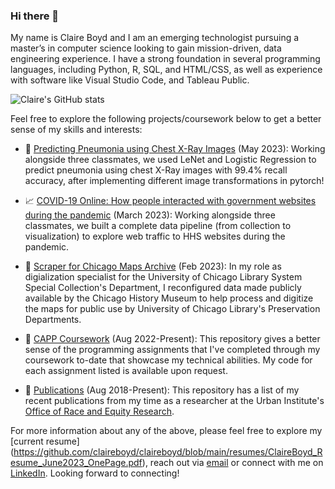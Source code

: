 ### Hi there 👋 

My name is Claire Boyd and I am an emerging technologist pursuing a master’s in computer science looking to gain mission-driven, data engineering experience. I have a strong foundation in several programming languages, including Python, R, SQL, and HTML/CSS, as well as experience with software like Visual Studio Code, and Tableau Public.

![Claire's GitHub stats](https://github-readme-stats.vercel.app/api?username=claireboyd&show_icons=true&theme=transparent)

Feel free to explore the following projects/coursework below to get a better sense of my skills and interests: 

* 🩻 [Predicting Pneumonia using Chest X-Ray Images](https://github.com/claireboyd/silent_p) (May 2023): Working alongside three classmates, we used LeNet and Logistic Regression to predict pneumonia using chest X-Ray images with 99.4% recall accuracy, after implementing different image transformations in pytorch!

* 📈 [COVID-19 Online: How people interacted with government websites during the pandemic](https://github.com/claireboyd/covid19_online) (March 2023): Working alongside three classmates, we built a complete data pipeline (from collection to visualization) to explore web traffic to HHS websites during the pandemic.

* 📖 [Scraper for Chicago Maps Archive](https://github.com/claireboyd/chicagomaps_scraper) (Feb 2023): In my role as digialization specialist for the University of Chicago Library System Special Collection's Department, I reconfigured data made publicly available by the Chicago History Museum to help process and digitize the maps for public use by University of Chicago Library's Preservation Departments.

* 📓 [CAPP Coursework](https://github.com/claireboyd/capp_coursework) (Aug 2022-Present): This repository gives a better sense of the programming assignments that I've completed through my coursework to-date that showcase my technical abilities. My code for each assignment listed is available upon request.

* 📝 [Publications](https://github.com/claireboyd/publications) (Aug 2018-Present): This repository has a list of my recent publications from my time as a researcher at the Urban Institute's [Office of Race and Equity Research](https://www.urban.org/policy-centers/office-race-and-equity-research).

For more information about any of the above, please feel free to explore my [current resume] (https://github.com/claireboyd/claireboyd/blob/main/resumes/ClaireBoyd_Resume_June2023_OnePage.pdf), reach out via  [email](mailto:claire.k.boyd@gmail.com) or connect with me on [LinkedIn](https://www.linkedin.com/in/claire-boyd/). Looking forward to connecting!
